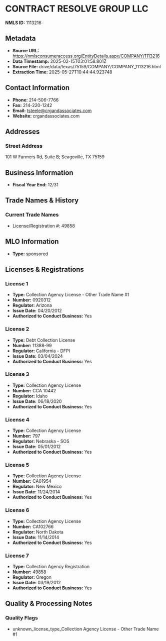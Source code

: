 # CONTRACT RESOLVE GROUP LLC

**NMLS ID:** 1113216

## Metadata
- **Source URL:** https://nmlsconsumeraccess.org/EntityDetails.aspx/COMPANY/1113216
- **Data Timestamp:** 2025-02-15T03:01:58.801Z
- **Source File:** drive/data/texas/75159/COMPANY/COMPANY_1113216.html
- **Extraction Time:** 2025-05-27T10:44:44.923748

## Contact Information
- **Phone:** 214-506-7766
- **Fax:** 214-220-1242
- **Email:** tsteele@crgandassociates.com
- **Website:** crgandassociates.com

## Addresses
### Street Address
101 W Farmers Rd, Suite B; Seagoville, TX 75159

## Business Information
- **Fiscal Year End:** 12/31

## Trade Names & History
### Current Trade Names
- License/Registration #: 49858

## MLO Information
- **Type:** sponsored

## Licenses & Registrations

### License 1
- **Type:** Collection Agency License - Other Trade Name #1
- **Number:** 0920312
- **Regulator:** Arizona
- **Issue Date:** 04/20/2012
- **Authorized to Conduct Business:** Yes

### License 2
- **Type:** Debt Collection License
- **Number:** 11388-99
- **Regulator:** California - DFPI
- **Issue Date:** 03/04/2024
- **Authorized to Conduct Business:** Yes

### License 3
- **Type:** Collection Agency License
- **Number:** CCA 10442
- **Regulator:** Idaho
- **Issue Date:** 06/18/2020
- **Authorized to Conduct Business:** Yes

### License 4
- **Type:** Collection Agency License
- **Number:** 797
- **Regulator:** Nebraska - SOS
- **Issue Date:** 05/01/2012
- **Authorized to Conduct Business:** Yes

### License 5
- **Type:** Collection Agency License
- **Number:** CA01954
- **Regulator:** New Mexico
- **Issue Date:** 11/24/2014
- **Authorized to Conduct Business:** Yes

### License 6
- **Type:** Collection Agency License
- **Number:** CA102766
- **Regulator:** North Dakota
- **Issue Date:** 11/14/2014
- **Authorized to Conduct Business:** Yes

### License 7
- **Type:** Collection Agency Registration
- **Number:** 49858
- **Regulator:** Oregon
- **Issue Date:** 03/19/2012
- **Authorized to Conduct Business:** Yes

## Quality & Processing Notes
### Quality Flags
- unknown_license_type_Collection Agency License - Other Trade Name #1

